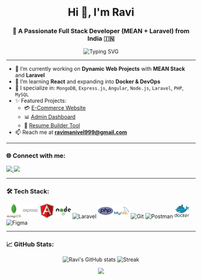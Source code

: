 <h1 align="center">Hi 👋, I'm Ravi</h1>
<h3 align="center">🚀 A Passionate Full Stack Developer (MEAN + Laravel) from India 🇮🇳</h3>

<p align="center">
  <img src="https://readme-typing-svg.herokuapp.com?font=Fira+Code&size=22&pause=1000&center=true&width=435&lines=MEAN+Stack+Developer;Laravel+Full+Stack+Specialist;Building+robust+web+apps;Love+to+code+%26+learn+tech" alt="Typing SVG" />
</p>

---

- 🔭 I’m currently working on **Dynamic Web Projects** with **MEAN Stack** and **Laravel**
- 🌱 I’m learning **React** and expanding into **Docker & DevOps**
- 💼 I specialize in: `MongoDB`, `Express.js`, `Angular`, `Node.js`, `Laravel`, `PHP`, `MySQL`
- ✨ Featured Projects:
  - 💳 [E-Commerce Website](https://ravimanivel.github.io/websites)
  - 📊 [Admin Dashboard](https://ravimanivel.github.io/websites)
  - 📄 [Resume Builder Tool](https://ravimanivel.github.io/websites)
- 📫 Reach me at **ravimanivel999@gmail.com**

---

<h3 align="left">🌐 Connect with me:</h3>
<p align="left">
  <a href="https://linkedin.com/in/ravi-manivel-87887a254" target="_blank">
    <img src="https://img.shields.io/badge/LinkedIn-blue?style=for-the-badge&logo=linkedin&logoColor=white" />
  </a>
  <a href="https://www.hackerrank.com/meow_attitude" target="_blank">
    <img src="https://img.shields.io/badge/HackerRank-2EC866?style=for-the-badge&logo=HackerRank&logoColor=white" />
  </a>
</p>

---

<h3 align="left">🛠️ Tech Stack:</h3>

<p align="left">
  <!-- MEAN Stack -->
  <img src="https://raw.githubusercontent.com/devicons/devicon/master/icons/mongodb/mongodb-original-wordmark.svg" alt="MongoDB" width="40" height="40"/>
  <img src="https://raw.githubusercontent.com/devicons/devicon/master/icons/express/express-original-wordmark.svg" alt="Express" width="40" height="40"/>
  <img src="https://raw.githubusercontent.com/devicons/devicon/master/icons/angularjs/angularjs-original.svg" alt="Angular" width="40" height="40"/>
  <img src="https://raw.githubusercontent.com/devicons/devicon/master/icons/nodejs/nodejs-original-wordmark.svg" alt="Node.js" width="40" height="40"/>

  <!-- Laravel -->
  <img src="https://www.svgrepo.com/show/353985/laravel.svg" alt="Laravel" width="40" height="40"/>
  <img src="https://raw.githubusercontent.com/devicons/devicon/master/icons/php/php-original.svg" alt="PHP" width="40" height="40"/>
  <img src="https://raw.githubusercontent.com/devicons/devicon/master/icons/mysql/mysql-original-wordmark.svg" alt="MySQL" width="40" height="40"/>

  <!-- Tools -->
  <img src="https://www.vectorlogo.zone/logos/git-scm/git-scm-icon.svg" alt="Git" width="40" height="40"/>
  <img src="https://www.vectorlogo.zone/logos/getpostman/getpostman-icon.svg" alt="Postman" width="40" height="40"/>
  <img src="https://raw.githubusercontent.com/devicons/devicon/master/icons/docker/docker-original-wordmark.svg" alt="Docker" width="40" height="40"/>
  <img src="https://www.vectorlogo.zone/logos/figma/figma-icon.svg" alt="Figma" width="40" height="40"/>
</p>

---

<h3 align="left">📈 GitHub Stats:</h3>

<p align="center">
  <img src="https://github-readme-stats.vercel.app/api?username=ravimanivel&show_icons=true&theme=tokyonight" alt="Ravi's GitHub stats" width="48%" />
  <img src="https://github-readme-streak-stats.herokuapp.com/?user=ravimanivel&theme=tokyonight" alt="Streak" width="48%" />
</p>

<p align="center">
  <img src="https://github-readme-stats.vercel.app/api/top-langs/?username=ravimanivel&layout=compact&theme=tokyonight" width="48%" />
</p>

